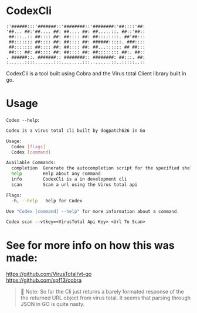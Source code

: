 # CodexCli


```
:'######:::'#######::'########::'########:'##::::'##:
'##... ##:'##.... ##: ##.... ##: ##.....::. ##::'##::
 ##:::..:: ##:::: ##: ##:::: ##: ##::::::::. ##'##:::
 ##::::::: ##:::: ##: ##:::: ##: ######:::::. ###::::
 ##::::::: ##:::: ##: ##:::: ##: ##...:::::: ## ##:::
 ##::: ##: ##:::: ##: ##:::: ##: ##:::::::: ##:. ##::
. ######::. #######:: ########:: ########: ##:::. ##:
:......::::.......:::........:::........::..:::::..::
```

CodexCli is a tool built using Cobra and the Virus total Client library built in go.

# Usage
```Codex --help```:
```bash
Codex is a virus total cli built by dogpatch626 in Go

Usage:
  Codex [flags]
  Codex [command]

Available Commands:
  completion  Generate the autocompletion script for the specified shell
  help        Help about any command
  info        CodexCli is a in development cli
  scan        Scan a url using the Virus total api

Flags:
  -h, --help   help for Codex

Use "Codex [command] --help" for more information about a command.
```

```Codex scan --vtkey=<VirusTotal Api Key> <Url To Scan>```


# See for more info on how this was made:
https://github.com/VirusTotal/vt-go \
https://github.com/spf13/cobra














> 📝 Note: So far the Cli just returns a barely formated response of the the returned URL object from virus total. It seems that parsing through JSON in GO is quite nasty.